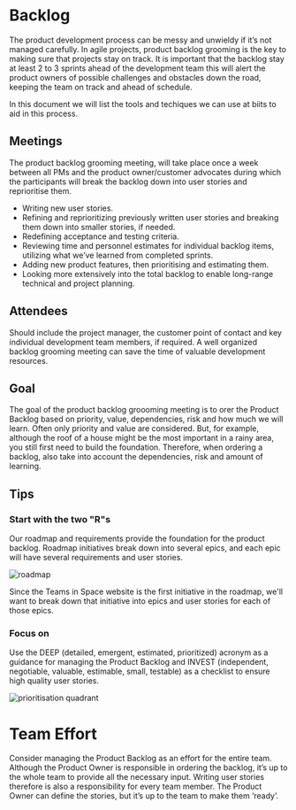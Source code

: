 # Backlog

The product development process can be messy and unwieldy if it’s not managed carefully. In agile projects, product backlog grooming is the key to making sure that projects stay on track. It is important that the backlog stay at least 2 to 3 sprints ahead of the development team this will alert the product owners of possible challenges and obstacles down the road, keeping the team on track and ahead of schedule.

In this document we will list the tools and techiques we can use at biits to aid in this process.

## Meetings

The product backlog grooming meeting, will take place once a week between all PMs and the product owner/customer advocates during which the participants will break the backlog down into user stories and reprioritise them.

- Writing new user stories.
- Refining and reprioritizing previously written user stories and breaking them down into smaller stories, if needed.
- Redefining acceptance and testing criteria.
- Reviewing time and personnel estimates for individual backlog items, utilizing what we’ve learned from completed sprints.
- Adding new product features, then prioritising and estimating them.
- Looking more extensively into the total backlog to enable long-range technical and project planning.

## Attendees

Should include the project manager, the customer point of contact and key individual development team members, if required. A well organized backlog grooming meeting can save the time of valuable development resources.

## Goal

The goal of the product backlog groooming meeting is to orer the Product Backlog based on priority, value, dependencies, risk and how much we will learn. Often only priority and value are considered. But, for example, although the roof of a house might be the most important in a rainy area, you still first need to build the foundation. Therefore, when ordering a backlog, also take into account the dependencies, risk and amount of learning.

## Tips

### Start with the two "R"s

Our roadmap and requirements provide the foundation for the product backlog. Roadmap initiatives break down into several epics, and each epic will have several requirements and user stories.

![roadmap](https://wac-cdn.atlassian.com/dam/jcr:272f77af-b06b-4a83-8d49-bfd9980062a3/agile_roadmap.svg?cdnVersion=jh "roadmap")

Since the Teams in Space website is the first initiative in the roadmap, we'll want to break down that initiative into epics and user stories for each of those epics.

### Focus on

Use the DEEP (detailed, emergent, estimated, prioritized) acronym as a guidance for managing the Product Backlog and INVEST (independent, negotiable, valuable, estimable, small, testable) as a checklist to ensure high quality user stories.

![prioritisation quadrant](http://www.barryovereem.com/wp-content/uploads/1Prioritisation-Quadrant-1.png "prioritisation quadrant")

# Team Effort

 Consider managing the Product Backlog as an effort for the entire team. Although the Product Owner is responsible in ordering the backlog, it’s up to the whole team to provide all the necessary input. Writing user stories therefore is also a responsibility for every team member. The Product Owner can define the stories, but it’s up to the team to make them ‘ready’.
